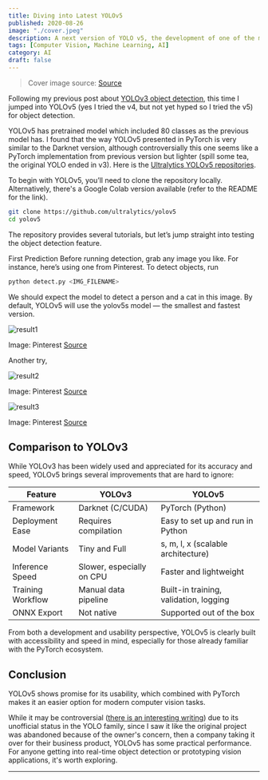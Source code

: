 ```yaml
---
title: Diving into Latest YOLOv5
published: 2020-08-26
image: "./cover.jpeg"
description: A next version of YOLO v5, the development of one of the most popular object detection models in the computer vision community
tags: [Computer Vision, Machine Learning, AI]
category: AI
draft: false
---
```


> Cover image source: [Source](https://www.pixiv.net/en/artworks/130934677)


Following my previous post about [YOLOv3 object detection](https://flatcurvature.github.io/posts/how-im-into-object-detectionmd/), this time I jumped into YOLOv5 (yes I tried the v4, but not yet hyped so I tried the v5) for object detection.

YOLOv5 has pretrained model which included 80 classes as the previous model has. I found that the way YOLOv5 presented in PyTorch is very similar to the Darknet version, although controversially this one seems like a PyTorch implementation from previous version but lighter (spill some tea, the original YOLO ended in v3). Here is the [Ultralytics YOLOv5 repositories](https://github.com/ultralytics/yolov5?source=post_page-----6a3fc33d4931---------------------------------------).

To begin with YOLOv5, you’ll need to clone the repository locally. Alternatively, there's a Google Colab version available (refer to the README for the link).

```bash
git clone https://github.com/ultralytics/yolov5
cd yolov5
```

The repository provides several tutorials, but let’s jump straight into testing the object detection feature.

First Prediction
Before running detection, grab any image you like. For instance, here’s using one from Pinterest. To detect objects, run

```bash
python detect.py <IMG_FILENAME>
```



We should expect the model to detect a person and a cat in this image. By default, YOLOv5 will use the yolov5s model — the smallest and fastest version.

![result1](https://miro.medium.com/v2/resize:fit:926/format:webp/1*Pf94N1hyDmunrOw_NEhhTw.jpeg)

Image: Pinterest [Source](pinterest.com/pin/765049055437540826/?nic_v2=1a7nczwII)

Another try, 

![result2](https://miro.medium.com/v2/resize:fit:960/format:webp/1*rTg-qEPg7GtR6y67Axk6iA.jpeg)

Image: Pinterest [Source](pinterest.com/pin/765049055437540826/?nic_v2=1a7nczwII)

![result3](https://miro.medium.com/v2/resize:fit:1128/format:webp/1*3rFhbenYzhZ-pKiYtw9SQQ.jpeg)

Image: Pinterest [Source](https://id.pinterest.com/pin/62276407332452555/?nic_v2=1a7nczwII)

## Comparison to YOLOv3

While YOLOv3 has been widely used and appreciated for its accuracy and speed, YOLOv5 brings several improvements that are hard to ignore:

| Feature            | YOLOv3                           | YOLOv5                            |
|--------------------|----------------------------------|-----------------------------------|
| Framework          | Darknet (C/CUDA)                 | PyTorch (Python)                  |
| Deployment Ease    | Requires compilation             | Easy to set up and run in Python |
| Model Variants     | Tiny and Full                    | s, m, l, x (scalable architecture) |
| Inference Speed    | Slower, especially on CPU        | Faster and lightweight           |
| Training Workflow  | Manual data pipeline             | Built-in training, validation, logging |
| ONNX Export        | Not native                       | Supported out of the box         |

From both a development and usability perspective, YOLOv5 is clearly built with accessibility and speed in mind, especially for those already familiar with the PyTorch ecosystem.

## Conclusion

YOLOv5 shows promise for its usability, which combined with PyTorch makes it an easier option for modern computer vision tasks.

While it may be controversial ([there is an interesting writing](https://medium.com/augmented-startups/yolov5-controversy-is-yolov5-real-20e048bebb08)) due to its unofficial status in the YOLO family, since I saw it like the original project was abandoned because of the owner's concern, then a company taking it over for their business product, YOLOv5 has some practical performance. For anyone getting into real-time object detection or prototyping vision applications, it's worth exploring.

---
